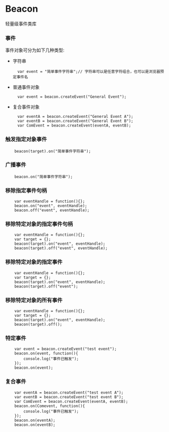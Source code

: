 Beacon
======

轻量级事件类库

### 事件  
事件对象可分为如下几种类型:  
* 字符串  

        var event = "简单事件字符串";// 字符串可以是任意字符组合，也可以是浏览器预定事件名
* 普通事件对象      

        var event = beacon.createEvent("General Event");
    
* 复合事件对象      

        var eventA = beacon.createEvent("General Event A");
        var eventB = beacon.createEvent("General Event B");
        var ComEvent = beacon.createEvent(eventA, eventB);
        
### 触发指定对象事件
        beacon(target).on("简单事件字符串");
        
### 广播事件
        beacon.on("简单事件字符串");
        
### 移除指定事件句柄
        var eventHandle = function(){};
        beacon.on("event", eventHandle);        
        beacon.off("event", eventHandle);
        
### 移除特定对象的指定事件句柄
        var eventHandle = function(){};
        var target = {};
        beacon(target).on("event", eventHandle);        
        beacon(target).off("event", eventHandle);        
        
### 移除特定对象的指定事件
        var eventHandle = function(){};
        var target = {};
        beacon(target).on("event", eventHandle);        
        beacon(target).off("event");                
        
### 移除特定对象的所有事件
        var eventHandle = function(){};
        var target = {};
        beacon(target).on("event", eventHandle);        
        beacon(target).off();                        
        
### 特定事件
        var event = beacon.createEvent("test event");
        beacon.on(event, function(){
            console.log("事件已触发");
        });
        beacon.on(event);
        
### 复合事件
        var eventA = beacon.createEvent("test event A");
        var eventB = beacon.createEvent("test event B");
        var ComEvent = beacon.createEvent(eventA, eventB);
        beacon.on(Comevent, function(){
            console.log("事件已触发");
        });
        beacon.on(eventA);
        beacon.on(eventB);